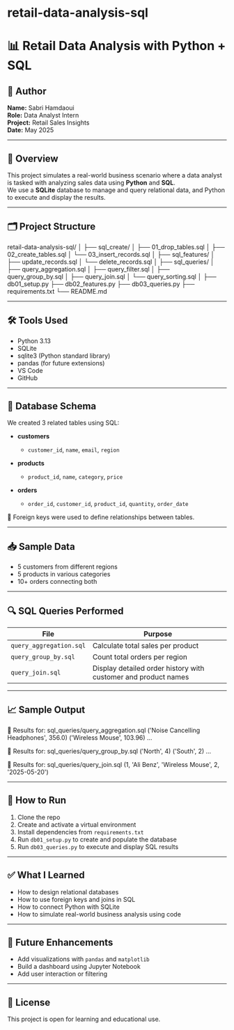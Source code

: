 # retail-data-analysis-sql
# 📊 Retail Data Analysis with Python + SQL

## 👤 Author
**Name:** Sabri Hamdaoui  
**Role:** Data Analyst Intern  
**Project:** Retail Sales Insights  
**Date:** May 2025

---

## 🧾 Overview

This project simulates a real-world business scenario where a data analyst is tasked with analyzing sales data using **Python** and **SQL**.  
We use a **SQLite** database to manage and query relational data, and Python to execute and display the results.

---

## 🗂️ Project Structure


retail-data-analysis-sql/
│
├── sql_create/
│   ├── 01_drop_tables.sql
│   ├── 02_create_tables.sql
│   └── 03_insert_records.sql
│
├── sql_features/
│   ├── update_records.sql
│   └── delete_records.sql
│
├── sql_queries/
│   ├── query_aggregation.sql
│   ├── query_filter.sql
│   ├── query_group_by.sql
│   ├── query_join.sql
│   └── query_sorting.sql
│
├── db01_setup.py
├── db02_features.py
├── db03_queries.py
├── requirements.txt
└── README.md

---

## 🛠️ Tools Used

- Python 3.13
- SQLite
- sqlite3 (Python standard library)
- pandas (for future extensions)
- VS Code
- GitHub

---

## 🧱 Database Schema

We created 3 related tables using SQL:

- **customers**
  - `customer_id`, `name`, `email`, `region`

- **products**
  - `product_id`, `name`, `category`, `price`

- **orders**
  - `order_id`, `customer_id`, `product_id`, `quantity`, `order_date`

🔗 Foreign keys were used to define relationships between tables.

---

## 📥 Sample Data

- 5 customers from different regions
- 5 products in various categories
- 10+ orders connecting both

---

## 🔍 SQL Queries Performed

| File | Purpose |
|------|---------|
| `query_aggregation.sql` | Calculate total sales per product |
| `query_group_by.sql`    | Count total orders per region |
| `query_join.sql`        | Display detailed order history with customer and product names |

---

## 📈 Sample Output

📄 Results for: sql_queries/query_aggregation.sql
('Noise Cancelling Headphones', 356.0)
('Wireless Mouse', 103.96)
...

📄 Results for: sql_queries/query_group_by.sql
('North', 4)
('South', 2)
...

📄 Results for: sql_queries/query_join.sql
(1, 'Ali Benz', 'Wireless Mouse', 2, '2025-05-20')


---

## 🚀 How to Run

1. Clone the repo
2. Create and activate a virtual environment
3. Install dependencies from `requirements.txt`
4. Run `db01_setup.py` to create and populate the database
5. Run `db03_queries.py` to execute and display SQL results

---

## ✅ What I Learned

- How to design relational databases
- How to use foreign keys and joins in SQL
- How to connect Python with SQLite
- How to simulate real-world business analysis using code

---

## 🌱 Future Enhancements

- Add visualizations with `pandas` and `matplotlib`
- Build a dashboard using Jupyter Notebook
- Add user interaction or filtering

---

## 🔗 License

This project is open for learning and educational use.

